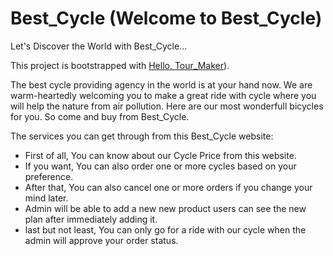 # Best_Cycle (Welcome to Best_Cycle)
Let's Discover the World with Best_Cycle...

This project is bootstrapped with [Hello, Tour_Maker](https://best-cycle-38ca5.web.app/)).

The best cycle providing agency in the world is at your hand now. We are warm-heartedly welcoming you to make a great ride with cycle where you will help the nature from air pollution. Here are our most wonderfull bicycles for you. So come and buy from Best_Cycle.

The services you can get through from this Best_Cycle website:

- First of all, You can know about our Cycle Price from this website.
- If you want, You can also order one or more cycles based on your preference.
- After that, You can also cancel one or more orders if you change your mind later.
- Admin will be able to add a new new product users can see the new plan after immediately adding it.
- last but not least, You can only go for a ride with our cycle when the admin will approve your order status.